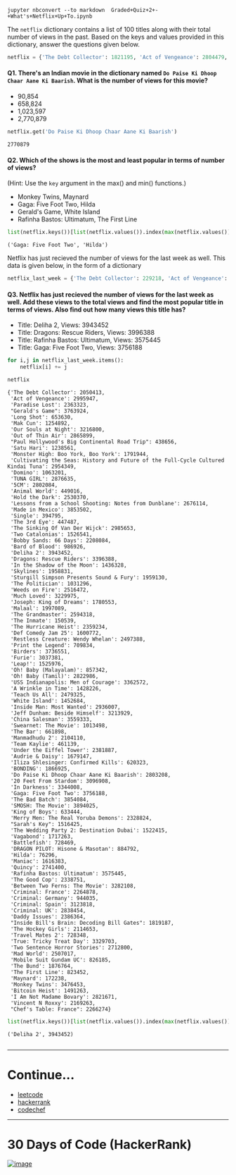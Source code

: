 
`jupyter nbconvert --to markdown  Graded+Quiz+2+-+What's+Netflix+Up+To.ipynb`


The `netflix` dictionary contains a list of 100 titles along with their total number of views in the past. Based on the keys and values provided in this dictionary, answer the questions given below.


```python
netflix = {'The Debt Collector': 1821195, 'Act of Vengeance': 2804479, 'Paradise Lost': 2195477, "Gerald's Game": 3650626, 'Long Shot': 638440, 'Mak Cun': 1010311, 'Our Souls at Night': 3028705, 'Out of Thin Air': 2681938, "Paul Hollywood's Big Continental Road Trip": 230689, 'Satu Hari': 1012350, 'Monster High: Boo York, Boo York': 1526025, 'Cultivating the Seas: History and Future of the Full-Cycle Cultured Kindai Tuna': 2762103, 'Domino': 872663, 'TUNA GIRL': 2574816, '5CM': 2647713, 'Animal World': 220789, 'Hold the Dark': 2307432, 'Lessons from a School Shooting: Notes from Dunblane': 2419534, 'Made in Mexico': 3653712, 'Single': 239278, 'The 3rd Eye': 196138, 'The Sinking Of Van Der Wijck': 2831856, 'Two Catalonias': 1337119, 'Bobby Sands: 66 Days': 2005623, 'Bard of Blood': 744998, 'Deliha 2': 3638900, 'Dragons: Rescue Riders': 3241239, 'In the Shadow of the Moon': 1213329, 'Skylines': 1840094, 'Sturgill Simpson Presents Sound & Fury': 1915540, 'The Politician': 1019394, 'Weeds on Fire': 2273090, 'Much Loved': 3039852, 'Joseph: King of Dreams': 1734449, 'Malaal': 1926128, 'The Grandmaster': 2549410, 'The Inmate': 130965, 'The Hurricane Heist': 2191538, 'Def Comedy Jam 25': 1392697, 'Restless Creature: Wendy Whelan': 2474412, 'Print the Legend': 548250, 'Birders': 3478883, 'Furie': 2755115, 'Leap!': 1401638, 'Oh! Baby (Malayalam)': 839139, 'Oh! Baby (Tamil)': 2691505, 'USS Indianapolis: Men of Courage': 3286014, 'A Wrinkle in Time': 1258861, 'Teach Us All': 2428947, 'White Island': 1152905, 'Inside Man: Most Wanted': 2812661, 'Jeff Dunham: Beside Himself': 2930368, 'China Salesman': 3377292, 'Swearnet: The Movie': 949689, 'The Bar': 620655, 'Manmadhudu 2': 1842761, 'Team Kaylie': 359856, 'Under the Eiffel Tower': 2298237, 'Audrie & Daisy': 1573055, 'Iliza Shlesinger: Confirmed Kills': 365220, 'BONDING': 1664242, 'Do Paise Ki Dhoop Chaar Aane Ki Baarish': 2770879, '20 Feet From Stardom': 2931730, 'In Darkness': 3248749, 'Gaga: Five Foot Two': 3719550, 'The Bad Batch': 3656264, 'SMOSH: The Movie': 3697506, 'King of Boys': 584112, 'Merry Men: The Real Yoruba Demons': 2035595, "Sarah's Key": 1337902, 'The Wedding Party 2: Destination Dubai': 1471204, 'Vagabond': 1600432, 'Battlefish': 723021, 'DRAGON PILOT: Hisone & Masotan': 602919, 'Hilda': 54948, 'Maniac': 1348196, 'Quincy': 2601704, 'Rafinha Bastos: Ultimatum': 3469996, 'The Good Cop': 2265521, 'Between Two Ferns: The Movie': 3146508, 'Criminal: France': 2021409, 'Criminal: Germany': 658824, 'Criminal: Spain': 3078634, 'Criminal: UK': 2721398, 'Daddy Issues': 2119035, "Inside Bill's Brain: Decoding Bill Gates": 1755104, 'The Hockey Girls': 2000507, 'Travel Mates 2': 707260, 'True: Tricky Treat Day': 3213199, 'Two Sentence Horror Stories': 2438329, 'Mad World': 2281773, 'Mobile Suit Gundam UC': 778879, 'The Bund': 1729892, 'The First Line': 674591, 'Maynard': 84986, 'Monkey Twins': 3277179, 'Bitcoin Heist': 1450158, 'I Am Not Madame Bovary': 2763830, 'Vincent N Roxxy': 1961810, "Chef's Table: France": 2065738}
```

#### Q1. There's an Indian movie in the dictionary named `Do Paise Ki Dhoop Chaar Aane Ki Baarish`. What is the number of views for this movie?
- 90,854
- 658,824
- 1,023,597
- 2,770,879


```python
netflix.get('Do Paise Ki Dhoop Chaar Aane Ki Baarish')
```




    2770879



#### Q2. Which of the shows is the most and least popular in terms of number of views? </br> 
(Hint: Use the `key` argument in the max() and min() functions.)
- Monkey Twins, Maynard
- Gaga: Five Foot Two, Hilda
- Gerald's Game, White Island
- Rafinha Bastos: Ultimatum, The First Line


```python
list(netflix.keys())[list(netflix.values()).index(max(netflix.values()))], list(netflix.keys())[list(netflix.values()).index(min(netflix.values()))]
```




    ('Gaga: Five Foot Two', 'Hilda')



Netflix has just recieved the number of views for the last week as well. This data is given below, in the form of a dictionary


```python
netflix_last_week = {'The Debt Collector': 229218, 'Act of Vengeance': 191468, 'Paradise Lost': 167846, "Gerald's Game": 113298, 'Long Shot': 15190, 'Mak Cun': 244581, 'Our Souls at Night': 188095, 'Out of Thin Air': 183961, "Paul Hollywood's Big Continental Road Trip": 207967, 'Satu Hari': 226211, 'Monster High: Boo York, Boo York': 265919, 'Cultivating the Seas: History and Future of the Full-Cycle Cultured Kindai Tuna': 192246, 'Domino': 190538, 'TUNA GIRL': 301819, '5CM': 154371, 'Animal World': 228227, 'Hold the Dark': 222938, 'Lessons from a School Shooting: Notes from Dunblane': 256580, 'Made in Mexico': 199790, 'Single': 155517, 'The 3rd Eye': 251349, 'The Sinking Of Van Der Wijck': 153797, 'Two Catalonias': 189422, 'Bobby Sands: 66 Days': 202461, 'Bard of Blood': 241928, 'Deliha 2': 304552, 'Dragons: Rescue Riders': 155149, 'In the Shadow of the Moon': 222999, 'Skylines': 118737, 'Sturgill Simpson Presents Sound & Fury': 43590, 'The Politician': 11902, 'Weeds on Fire': 243382, 'Much Loved': 190123, 'Joseph: King of Dreams': 46104, 'Malaal': 70961, 'The Grandmaster': 44908, 'The Inmate': 19574, 'The Hurricane Heist': 167696, 'Def Comedy Jam 25': 208075, 'Restless Creature: Wendy Whelan': 22976, 'Print the Legend': 161584, 'Birders': 257668, 'Furie': 282266, 'Leap!': 124338, 'Oh! Baby (Malayalam)': 18203, 'Oh! Baby (Tamil)': 131481, 'USS Indianapolis: Men of Courage': 76558, 'A Wrinkle in Time': 169365, 'Teach Us All': 50378, 'White Island': 299779, 'Inside Man: Most Wanted': 123346, 'Jeff Dunham: Beside Himself': 283561, 'China Salesman': 182041, 'Swearnet: The Movie': 63809, 'The Bar': 41243, 'Manmadhudu 2': 261349, 'Team Kaylie': 101283, 'Under the Eiffel Tower': 83650, 'Audrie & Daisy': 106092, 'Iliza Shlesinger: Confirmed Kills': 255103, 'BONDING': 202683, 'Do Paise Ki Dhoop Chaar Aane Ki Baarish': 32329, '20 Feet From Stardom': 165178, 'In Darkness': 95259, 'Gaga: Five Foot Two': 36638, 'The Bad Batch': 197820, 'SMOSH: The Movie': 196519, 'King of Boys': 49332, 'Merry Men: The Real Yoruba Demons': 293229, "Sarah's Key": 178523, 'The Wedding Party 2: Destination Dubai': 51211, 'Vagabond': 116831, 'Battlefish': 5448, 'DRAGON PILOT: Hisone & Masotan': 281873, 'Hilda': 21348, 'Maniac': 268187, 'Quincy': 139696, 'Rafinha Bastos: Ultimatum': 105449, 'The Good Cop': 73230, 'Between Two Ferns: The Movie': 135600, 'Criminal: France': 243469, 'Criminal: Germany': 285211, 'Criminal: Spain': 45184, 'Criminal: UK': 117056, 'Daddy Issues': 267329, "Inside Bill's Brain: Decoding Bill Gates": 64083, 'The Hockey Girls': 114146, 'Travel Mates 2': 21088, 'True: Tricky Treat Day': 116504, 'Two Sentence Horror Stories': 274471, 'Mad World': 225244, 'Mobile Suit Gundam UC': 47306, 'The Bund': 146872, 'The First Line': 148861, 'Maynard': 87252, 'Monkey Twins': 199274, 'Bitcoin Heist': 41105, 'I Am Not Madame Bovary': 57841, 'Vincent N Roxxy': 207453, "Chef's Table: France": 200536}
```

#### Q3. Netflix has just recieved the number of views for the last week as well. Add these views to the total views and find the most popular title in terms of views. Also find out how many views this title has? 
- Title: Deliha 2, Views: 3943452
- Title: Dragons: Rescue Riders, Views: 3996388
- Title: Rafinha Bastos: Ultimatum, Views: 3575445
- Title: Gaga: Five Foot Two, Views: 3756188


```python
for i,j in netflix_last_week.items():
    netflix[i] += j
```


```python
netflix
```




    {'The Debt Collector': 2050413,
     'Act of Vengeance': 2995947,
     'Paradise Lost': 2363323,
     "Gerald's Game": 3763924,
     'Long Shot': 653630,
     'Mak Cun': 1254892,
     'Our Souls at Night': 3216800,
     'Out of Thin Air': 2865899,
     "Paul Hollywood's Big Continental Road Trip": 438656,
     'Satu Hari': 1238561,
     'Monster High: Boo York, Boo York': 1791944,
     'Cultivating the Seas: History and Future of the Full-Cycle Cultured Kindai Tuna': 2954349,
     'Domino': 1063201,
     'TUNA GIRL': 2876635,
     '5CM': 2802084,
     'Animal World': 449016,
     'Hold the Dark': 2530370,
     'Lessons from a School Shooting: Notes from Dunblane': 2676114,
     'Made in Mexico': 3853502,
     'Single': 394795,
     'The 3rd Eye': 447487,
     'The Sinking Of Van Der Wijck': 2985653,
     'Two Catalonias': 1526541,
     'Bobby Sands: 66 Days': 2208084,
     'Bard of Blood': 986926,
     'Deliha 2': 3943452,
     'Dragons: Rescue Riders': 3396388,
     'In the Shadow of the Moon': 1436328,
     'Skylines': 1958831,
     'Sturgill Simpson Presents Sound & Fury': 1959130,
     'The Politician': 1031296,
     'Weeds on Fire': 2516472,
     'Much Loved': 3229975,
     'Joseph: King of Dreams': 1780553,
     'Malaal': 1997089,
     'The Grandmaster': 2594318,
     'The Inmate': 150539,
     'The Hurricane Heist': 2359234,
     'Def Comedy Jam 25': 1600772,
     'Restless Creature: Wendy Whelan': 2497388,
     'Print the Legend': 709834,
     'Birders': 3736551,
     'Furie': 3037381,
     'Leap!': 1525976,
     'Oh! Baby (Malayalam)': 857342,
     'Oh! Baby (Tamil)': 2822986,
     'USS Indianapolis: Men of Courage': 3362572,
     'A Wrinkle in Time': 1428226,
     'Teach Us All': 2479325,
     'White Island': 1452684,
     'Inside Man: Most Wanted': 2936007,
     'Jeff Dunham: Beside Himself': 3213929,
     'China Salesman': 3559333,
     'Swearnet: The Movie': 1013498,
     'The Bar': 661898,
     'Manmadhudu 2': 2104110,
     'Team Kaylie': 461139,
     'Under the Eiffel Tower': 2381887,
     'Audrie & Daisy': 1679147,
     'Iliza Shlesinger: Confirmed Kills': 620323,
     'BONDING': 1866925,
     'Do Paise Ki Dhoop Chaar Aane Ki Baarish': 2803208,
     '20 Feet From Stardom': 3096908,
     'In Darkness': 3344008,
     'Gaga: Five Foot Two': 3756188,
     'The Bad Batch': 3854084,
     'SMOSH: The Movie': 3894025,
     'King of Boys': 633444,
     'Merry Men: The Real Yoruba Demons': 2328824,
     "Sarah's Key": 1516425,
     'The Wedding Party 2: Destination Dubai': 1522415,
     'Vagabond': 1717263,
     'Battlefish': 728469,
     'DRAGON PILOT: Hisone & Masotan': 884792,
     'Hilda': 76296,
     'Maniac': 1616383,
     'Quincy': 2741400,
     'Rafinha Bastos: Ultimatum': 3575445,
     'The Good Cop': 2338751,
     'Between Two Ferns: The Movie': 3282108,
     'Criminal: France': 2264878,
     'Criminal: Germany': 944035,
     'Criminal: Spain': 3123818,
     'Criminal: UK': 2838454,
     'Daddy Issues': 2386364,
     "Inside Bill's Brain: Decoding Bill Gates": 1819187,
     'The Hockey Girls': 2114653,
     'Travel Mates 2': 728348,
     'True: Tricky Treat Day': 3329703,
     'Two Sentence Horror Stories': 2712800,
     'Mad World': 2507017,
     'Mobile Suit Gundam UC': 826185,
     'The Bund': 1876764,
     'The First Line': 823452,
     'Maynard': 172238,
     'Monkey Twins': 3476453,
     'Bitcoin Heist': 1491263,
     'I Am Not Madame Bovary': 2821671,
     'Vincent N Roxxy': 2169263,
     "Chef's Table: France": 2266274}




```python
list(netflix.keys())[list(netflix.values()).index(max(netflix.values()))], max(netflix.values())
```




    ('Deliha 2', 3943452)




```python

```

-----------------

# Continue...

- [leetcode](https://leetcode.com/explore/interview/card/top-interview-questions-easy/97/dynamic-programming/569/)
- [hackerrank](https://www.hackerrank.com/interview/arcesium/challenges)
- [codechef](https://www.codechef.com/problems/BUYLAMP?itm_medium=potd&itm_campaign=potd)

-------------------------

# 30 Days of Code (HackerRank)

[![image](https://user-images.githubusercontent.com/50515418/158740794-a8d6bd25-cf28-403b-84aa-69f7f44929ee.png)](https://www.hackerrank.com/domains/tutorials/30-days-of-code)
